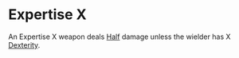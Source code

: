 # Expertise X

An Expertise X weapon deals [Half](../../Game%20Procedures/Core%20Procedures/Half.md) damage unless the wielder has X [Dexterity](../../../../Player%20Characters/Chosen%20Statistics/Dexterity.md).

